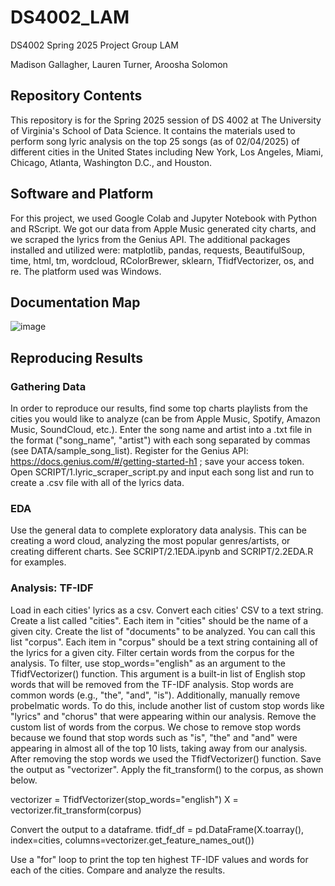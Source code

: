 # DS4002_LAM
DS4002 Spring 2025 Project Group LAM

Madison Gallagher, Lauren Turner, Aroosha Solomon
## Repository Contents
This repository is for the Spring 2025 session of DS 4002 at The University of Virginia's School of Data Science. It contains the materials used to perform song lyric analysis on the top 25 songs (as of 02/04/2025) of different cities in the United States including New York, Los Angeles, Miami, Chicago, Atlanta, Washington D.C., and Houston.

## Software and Platform
For this project, we used Google Colab and Jupyter Notebook with Python and RScript. We got our data from Apple Music generated city charts, and we scraped the lyrics from the Genius API. The additional packages installed and utilized were: matplotlib, pandas, requests, BeautifulSoup, time, html, tm, wordcloud, RColorBrewer, sklearn, TfidfVectorizer, os, and re. The platform used was Windows. 

## Documentation Map
![image](https://github.com/user-attachments/assets/d6acfdf1-a032-478f-a354-dec3fdf5e999)


## Reproducing Results
### Gathering Data
In order to reproduce our results, find some top charts playlists from the cities you would like to analyze (can be from Apple Music, Spotify, Amazon Music, SoundCloud, etc.). Enter the song name and artist into a .txt file in the format ("song_name", "artist") with each song separated by commas (see DATA/sample_song_list). Register for the Genius API: https://docs.genius.com/#/getting-started-h1 ; save your access token. Open SCRIPT/1.lyric_scraper_script.py and input each song list and run to create a .csv file with all of the lyrics data. 
### EDA
Use the general data to complete exploratory data analysis. This can be creating a word cloud, analyzing the most popular genres/artists, or creating different charts. See SCRIPT/2.1EDA.ipynb and SCRIPT/2.2EDA.R for examples.
### Analysis: TF-IDF
Load in each cities' lyrics as a csv. Convert each cities' CSV to a text string. Create a list called "cities". Each item in "cities" should be the name of a given city. Create the list of "documents" to be analyzed. You can call this list "corpus". Each item in "corpus" should be a text string containing all of the lyrics for a given city. Filter certain words from the corpus for the analysis. To filter, use stop_words="english" as an argument to the TfidfVectorizer() function. This argument is a built-in list of English stop words that will be removed from the TF-IDF analysis. Stop words are common words (e.g., "the", "and", "is"). Additionally, manually remove probelmatic words. To do this, include another list of custom stop words like "lyrics" and "chorus" that were appearing within our analysis. Remove the custom list of words from the corpus. We chose to remove stop words because we found that stop words such as "is", "the" and "and" were appearing in almost all of the top 10 lists, taking away from our analysis.
After removing the stop words we used the TfidfVectorizer() function. Save the output as "vectorizer". Apply the fit_transform() to the corpus, as shown below.

vectorizer = TfidfVectorizer(stop_words="english")
X = vectorizer.fit_transform(corpus)

Convert the output to a dataframe.
tfidf_df = pd.DataFrame(X.toarray(), index=cities, columns=vectorizer.get_feature_names_out())

Use a "for" loop to print the top ten highest TF-IDF values and words for each of the cities. Compare and analyze the results.
